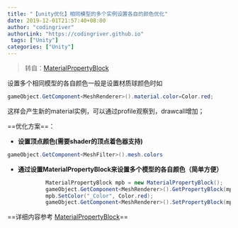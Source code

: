 ```yaml
---
title: "【unity优化】相同模型的多个实例设置各自的颜色优化"
date: 2019-12-01T21:57:40+08:00
author: "codingriver"
authorLink: "https://codingriver.github.io"
 tags: ["Unity"]
categories: ["Unity"]
---
```


<!--more-->

> 转自：[MaterialPropertyBlock](https://blog.csdn.net/liweizhao/article/details/81937590)

设置多个相同模型的各自颜色一般是设置材质球颜色时如
```csharp
gameObject.GetComponent<MeshRenderer>().material.color=Color.red;
```
这样会产生新的material实例，可以通过profile观察到，drawcall增加；

==优化方案==：
- **设置顶点颜色(需要shader的顶点着色器支持)**
```csharp
gameObject.GetComponent<MeshFilter>().mesh.colors
```
- **通过设置MaterialPropertyBlock来设置多个模型的各自颜色（简单方便）**
```csharp
            MaterialPropertyBlock mpb = new MaterialPropertyBlock();
            gameObject.GetComponent<MeshRenderer>().GetPropertyBlock(mpb);
            mpb.SetColor("_Color", Color.red);
            gameObject.GetComponent<MeshRenderer>().SetPropertyBlock(mpb);
```

==详细内容参考 [MaterialPropertyBlock](https://blog.csdn.net/liweizhao/article/details/81937590)==

